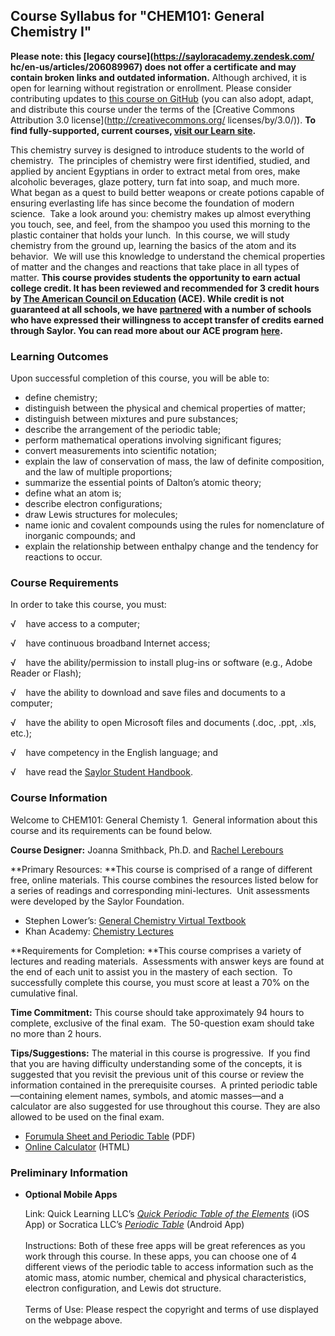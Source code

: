 Course Syllabus for "CHEM101: General Chemistry I"
--------------------------------------------------

**Please note: this [legacy course](https://sayloracademy.zendesk.com/
hc/en-us/articles/206089967) does not offer a certificate and may contain 
broken links and outdated information.** Although archived, it is open 
for learning without registration or enrollment. Please consider contributing 
updates to [this course on GitHub](https://github.com/saylordotorg/course_chem101) 
(you can also adopt, adapt, and distribute this course under the terms of 
the [Creative Commons Attribution 3.0 license](http://creativecommons.org/
licenses/by/3.0/)). **To find fully-supported, current courses, [visit our 
Learn site](https://learn.saylor.org).**

This chemistry survey is designed to introduce students to the world of
chemistry.  The principles of chemistry were first identified, studied,
and applied by ancient Egyptians in order to extract metal from ores,
make alcoholic beverages, glaze pottery, turn fat into soap, and much
more.  What began as a quest to build better weapons or create potions
capable of ensuring everlasting life has since become the foundation of
modern science.  Take a look around you: chemistry makes up almost
everything you touch, see, and feel, from the shampoo you used this
morning to the plastic container that holds your lunch.  In this course,
we will study chemistry from the ground up, learning the basics of the
atom and its behavior.  We will use this knowledge to understand the
chemical properties of matter and the changes and reactions that take
place in all types of matter. **This course provides students the
opportunity to earn actual college credit. It has been reviewed and
recommended for 3 credit hours by [The American Council on
Education](http://www.acenet.edu/Pages/default.aspx) (ACE). While credit
is not guaranteed at all schools, we have
[partnered](http://www.saylor.org/partner-schools/) with a number of
schools who have expressed their willingness to accept transfer of
credits earned through Saylor. You can read more about our ACE program
[here](http://www.saylor.org/student-credit-pathways/ace/).**

### Learning Outcomes

Upon successful completion of this course, you will be able to:

-   define chemistry;         
-   distinguish between the physical and chemical properties of matter;
-   distinguish between mixtures and pure substances;
-   describe the arrangement of the periodic table;
-   perform mathematical operations involving significant figures;
-   convert measurements into scientific notation;
-   explain the law of conservation of mass, the law of definite
    composition, and the law of multiple proportions;
-   summarize the essential points of Dalton’s atomic theory;
-   define what an atom is;
-   describe electron configurations;
-   draw Lewis structures for molecules;
-   name ionic and covalent compounds using the rules for nomenclature
    of inorganic compounds; and
-   explain the relationship between enthalpy change and the tendency
    for reactions to occur.

### Course Requirements

In order to take this course, you must:  
  
 √    have access to a computer;  
  
 √    have continuous broadband Internet access;  
  
 √    have the ability/permission to install plug-ins or software (e.g.,
Adobe Reader or Flash);  
  
 √    have the ability to download and save files and documents to a
computer;  
  
 √    have the ability to open Microsoft files and documents (.doc,
.ppt, .xls, etc.);  
  
 √    have competency in the English language; and  
  
 √    have read the [Saylor Student
Handbook](http://www.saylor.org/site/wp-content/uploads/2012/05/Saylor-StudentHandbook.pdf).

### Course Information

Welcome to CHEM101: General Chemisty 1.  General information about this
course and its requirements can be found below.  
  
 **Course Designer:** Joanna Smithback, Ph.D. and [Rachel
Lerebours](http://www.saylor.org/faculty-h-n/#DrRachelLerebours)  
  
 **Primary Resources: **This course is comprised of a range of different
free, online materials. This course combines the resources listed below
for a series of readings and corresponding mini-lectures.  Unit
assessments were developed by the Saylor Foundation.

-   Stephen Lower’s: [General Chemistry Virtual
    Textbook](http://www.chem1.com/acad/webtext/virtualtextbook.html)
-   Khan Academy: [Chemistry
    Lectures](http://www.khanacademy.org/science/chemistry)

**Requirements for Completion: **This course comprises a variety of
lectures and reading materials.  Assessments with answer keys are found
at the end of each unit to assist you in the mastery of each section. 
To successfully complete this course, you must score at least a 70% on
the cumulative final.  
  
 **Time Commitment:** This course should take approximately 94 hours to
complete, exclusive of the final exam.  The 50-question exam should take
no more than 2 hours.  
  
 **Tips/Suggestions:** The material in this course is progressive.  If
you find that you are having difficulty understanding some of the
concepts, it is suggested that you revisit the previous unit of this
course or review the information contained in the prerequisite courses. 
A printed periodic table—containing element names, symbols, and atomic
masses—and a calculator are also suggested for use throughout this
course. They are also allowed to be used on the final exam.  

-   [Forumula Sheet and Periodic
    Table](http://www.saylor.org/site/wp-content/uploads/2014/07/CHEM101-Final-Exam-Formula-Sheet.pdf)
    (PDF)
-   [Online
    Calculator](http://easycalculation.com/embedded_basic-scientific-calculator.php) (HTML)

### Preliminary Information

-   **Optional Mobile Apps**

    Link: Quick Learning LLC’s [*Quick Periodic Table of the
    Elements*](https://itunes.apple.com/ua/app/quick-periodic-table-elements/id467937518?mt=8)
    (iOS App) or Socratica LLC’s [*Periodic
    Table*](https://play.google.com/store/apps/details?id=com.socratica.mobile.chemistry&hl=en)
    (Android App)  
        
     Instructions: Both of these free apps will be great references as
    you work through this course. In these apps, you can choose one of 4
    different views of the periodic table to access information such as
    the atomic mass, atomic number, chemical and physical
    characteristics, electron configuration, and Lewis dot structure.  
        
     Terms of Use: Please respect the copyright and terms of use
    displayed on the webpage above.


